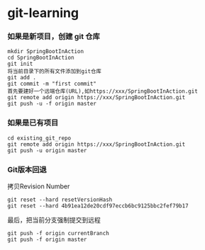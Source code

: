 # git-learning
### 如果是新项目，创建 git 仓库
```
mkdir SpringBootInAction
cd SpringBootInAction
git init
将当前目录下的所有文件添加到git仓库
git add .
git commit -m "first commit"
首先要建好一个远端仓库(URL),如https://xxx/SpringBootInAction.git
git remote add origin https://xxx/SpringBootInAction.git
git push -u -f origin master
```
### 如果是已有项目
```
cd existing_git_repo
git remote add origin https://xxx/SpringBootInAction.git
git push -u origin master
```
### Git版本回退
拷贝Revision Number
```
git reset --hard resetVersionHash
git reset --hard 4b91ea12de20cdf97eccb6bc9125bbc2fef79b17
```
最后，把当前分支强制提交到远程
```
git push -f origin currentBranch
git push -f origin master
```

